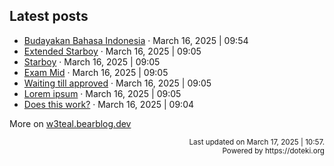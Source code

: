 ## Latest posts

<!-- blog start -->
- [Budayakan Bahasa Indonesia](https://w3teal.bearblog.dev/budayakan-bahasa-indonesia/) · March 16, 2025 | 09:54
- [Extended Starboy](https://w3teal.bearblog.dev/extended-starboy/) · March 16, 2025 | 09:05
- [Starboy](https://w3teal.bearblog.dev/starboy/) · March 16, 2025 | 09:05
- [Exam Mid](https://w3teal.bearblog.dev/exam-mid/) · March 16, 2025 | 09:05
- [Waiting till approved](https://w3teal.bearblog.dev/waiting-till-approved/) · March 16, 2025 | 09:05
- [Lorem ipsum](https://w3teal.bearblog.dev/lorem-ipsum/) · March 16, 2025 | 09:05
- [Does this work?](https://w3teal.bearblog.dev/test/) · March 16, 2025 | 09:04

More on [w3teal.bearblog.dev](https://w3teal.bearblog.dev/posts/)
<!-- blog end -->

<p align="right">
<sub>Last updated on <!-- last_updated start -->March 17, 2025 | 10:57.<!-- last_updated end --></sub> <br>
<sub>Powered by https://doteki.org</sub>
</p>

<!-- Powered by https://doteki.org -->
